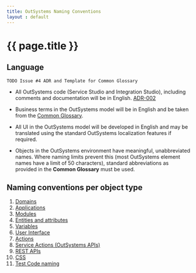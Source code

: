 ```yaml
---
title: OutSystems Naming Conventions
layout : default
---
```


# {{ page.title }}

## Language

    TODO Issue #4 ADR and Template for Common Glossary

* All OutSystems code (Service Studio and Integration Studio), including comments and documentation will be in English. [ADR-002](adr\ADR-002-standard-language-is-English.html)
* Business terms in the OutSystems model will be in English and be taken from the [Common Glossary](common-glossary-template.html).

* All UI in the OutSystems model will be developed in English and may be translated using the standard OutSystems localization features if required.
* Objects in the OutSystems environment have meaningful, unabbreviated names. Where naming limits prevent this (most OutSystems element names have a limit of 50 characters), standard abbreviations as provided in the **Common Glossary** must be used.

## Naming conventions per object type

1. [Domains](naming\domain-naming.html)
1. [Applications](naming\application-naming.html)
1. [Modules](naming\module-naming.html)
1. [Entities and attributes](naming\entity-naming.html)
1. [Variables](naming\variable-naming.html)
1. [User Interface](naming\user-interface-naming.html)
1. [Actions](naming\action-naming.html)
1. [Service Actions (OutSystems APIs)](naming\service-action-naming.html)
1. [REST APIs](naming\rest-api-naming.html)
1. [CSS](naming\css-naming.html)
1. [Test Code naming](naming\test-code-naming.html)
